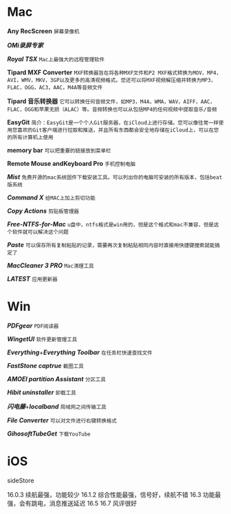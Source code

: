 # Mac
**Any RecScreen** `屏幕录像机`

***OMi录屏专家***

***Royal TSX*** `Mac上最强大的远程管理软件`

**Tipard MXF Converter** `MXF转换器旨在将各种MXF文件和P2 MXF格式转换为MOV，MP4，AVI，WMV，MKV，3GP以及更多的高清视频格式。您还可以将MXF视频解压缩并转换为MP3，FLAC，OGG，AC3，AAC，M4A等音频文件`

**Tipard 音乐转换器** `它可以转换任何音频文件，如MP3，M4A，WMA，WAV，AIFF，AAC，FLAC，OGG和苹果无损（ALAC）等。音频转换也可以从包括MP4的任何视频中提取音乐/音频`

**EasyGit** `简介：EasyGit是一个个人Git服务器，在iCloud上进行存储。您可以像往常一样使用您喜欢的Git客户端进行拉取和推送，并且所有东西都会安全地存储在iCloud上，可以在您的所有计算机上使用`

**memory bar** `可以把重要的链接放到菜单栏`

**Remote Mouse andKeyboard Pro** `手机控制电脑`

***Mist*** `免费开源的mac系统固件下载安装工具。可以列出你的电脑可安装的所有版本，包括beat版系统`

***Command X*** `给MAC上加上剪切功能`

***Copy Actions*** `剪贴板管理器`

***Free-NTFS-for-Mac*** `u盘中，ntfs格式是win用的，但是这个格式和mac不兼容，但是这个软件就可以解决这个问题`

***Paste*** `可以保存所有复制粘贴的记录，需要再次复制粘贴相同内容时直接用快捷键搜索就能搞定了`

***MacCleaner 3 PRO*** `Mac清理工具`

***LATEST*** `应用更新器`
# Win
***PDFgear*** `PDF阅读器`

***WingetUI*** `软件更新管理工具`

***Everything***+***Everything Toolbar*** `在任务栏快速查找文件`

***FastStone captrue*** `截图工具`

***AMOEI  partition Assistant*** `分区工具`

***Hibit uninstaller*** `卸载工具`

***闪电藤***+***localband*** `局域网之间传输工具`

***File Converter*** `可以对文件进行右键转换格式`

***GihosoftTubeGet*** `下载YouTube`

# iOS
sideStore

16.0.3 续航最强，功能较少
16.1.2 综合性能最强，信号好，续航不错
16.3 功能最强，会有跳电，消息推送延迟
16.5 
16.7 风评很好

